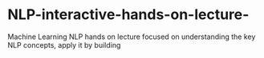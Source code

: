 # NLP-interactive-hands-on-lecture-
Machine Learning NLP hands on lecture focused on understanding the key NLP concepts, apply it by building    
